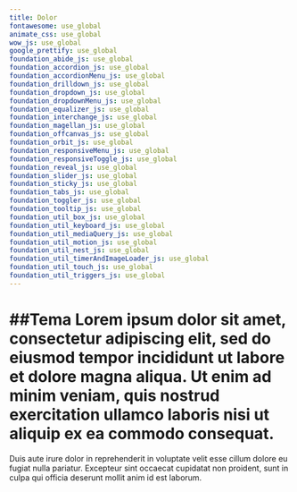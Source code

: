 ```yaml
---
title: Dolor
fontawesome: use_global
animate_css: use_global
wow_js: use_global
google_prettify: use_global
foundation_abide_js: use_global
foundation_accordion_js: use_global
foundation_accordionMenu_js: use_global
foundation_drilldown_js: use_global
foundation_dropdown_js: use_global
foundation_dropdownMenu_js: use_global
foundation_equalizer_js: use_global
foundation_interchange_js: use_global
foundation_magellan_js: use_global
foundation_offcanvas_js: use_global
foundation_orbit_js: use_global
foundation_responsiveMenu_js: use_global
foundation_responsiveToggle_js: use_global
foundation_reveal_js: use_global
foundation_slider_js: use_global
foundation_sticky_js: use_global
foundation_tabs_js: use_global
foundation_toggler_js: use_global
foundation_tooltip_js: use_global
foundation_util_box_js: use_global
foundation_util_keyboard_js: use_global
foundation_util_mediaQuery_js: use_global
foundation_util_motion_js: use_global
foundation_util_nest_js: use_global
foundation_util_timerAndImageLoader_js: use_global
foundation_util_touch_js: use_global
foundation_util_triggers_js: use_global
---
```


##Tema
Lorem ipsum dolor sit amet, consectetur adipiscing elit, sed do eiusmod tempor incididunt ut labore et dolore magna aliqua. Ut enim ad minim veniam, quis nostrud exercitation ullamco laboris nisi ut aliquip ex ea commodo consequat. 
===
Duis aute irure dolor in reprehenderit in voluptate velit esse cillum dolore eu fugiat nulla pariatur. Excepteur sint occaecat cupidatat non proident, sunt in culpa qui officia deserunt mollit anim id est laborum.
